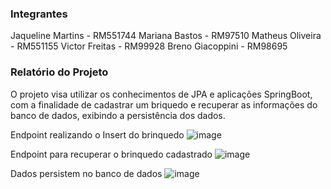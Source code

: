### Integrantes
Jaqueline Martins - RM551744 
Mariana Bastos - RM97510 
Matheus Oliveira - RM551155
Victor Freitas - RM99928 
Breno Giacoppini - RM98695

### Relatório do Projeto
O projeto visa utilizar os conhecimentos de JPA e aplicações SpringBoot, com a finalidade de cadastrar um briquedo e recuperar as informações do banco de dados, exibindo a persistência dos dados.


Endpoint realizando o Insert do brinquedo
![image](https://github.com/Mari-Bastet/cp2-java/assets/82931897/f3246be7-f62d-4d0b-9eca-69834f8f36ea)


Endpoint para recuperar o brinquedo cadastrado
![image](https://github.com/Mari-Bastet/cp2-java/assets/82931897/3838b5ba-09b1-45a3-b4b3-900e09067e5e)

Dados persistem no banco de dados
![image](https://github.com/Mari-Bastet/cp2-java/assets/82931897/d1f61e8b-c592-4a97-97e8-1bcb4217833e)



